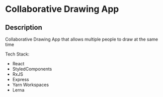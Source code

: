 # Collaborative Drawing App

## Description

Collaborative Drawing App that allows multiple people to draw at the same time

Tech Stack:

- React
- StyledComponents
- RxJS
- Express
- Yarn Workspaces
- Lerna
